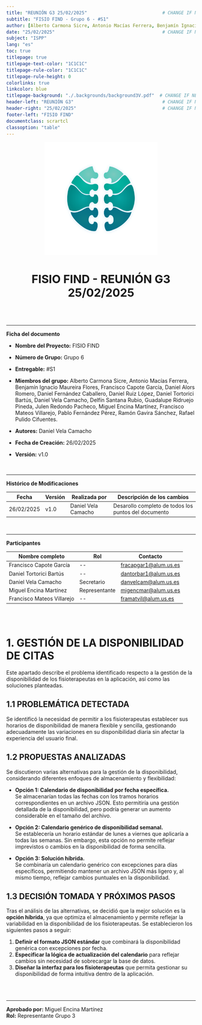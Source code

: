 ```yaml
---
title: "REUNIÓN G3 25/02/2025"                            # CHANGE IF NEEDED
subtitle: "FISIO FIND - Grupo 6 - #S1"
author: [Alberto Carmona Sicre, Antonio Macías Ferrera, Benjamín Ignacio Maureira Flores, Francisco Capote García, Daniel Alors Romero, Daniel Fernández Caballero, Daniel Ruiz López, Daniel Tortorici Bartús, Daniel Vela Camacho, Delfín Santana Rubio, Guadalupe Ridruejo Pineda, Julen Redondo Pacheco, Miguel Encina Martínez, Francisco Mateos Villarejo, Pablo Fernández Pérez, Ramón Gavira Sánchez, Rafael Pulido Cifuentes]
date: "25/02/2025"                                        # CHANGE IF NEEDED
subject: "ISPP"
lang: "es"
toc: true
titlepage: true
titlepage-text-color: "1C1C1C"
titlepage-rule-color: "1C1C1C"
titlepage-rule-height: 0
colorlinks: true
linkcolor: blue
titlepage-background: "./.backgrounds/background3V.pdf"  # CHANGE IF NEEDED
header-left: "REUNIÓN G3"                                 # CHANGE IF NEEDED
header-right: "25/02/2025"                                # CHANGE IF NEEDED
footer-left: "FISIO FIND"
documentclass: scrartcl
classoption: "table"  
---
```


<!-- COMMENT THIS WHEN EXPORTING TO PDF -->
<p align="center">
  <img src="../../.img/Logo_FisioFind_Verde_sin_fondo.PNG" alt="Logo FisioFind" width="300" />
</p>

<h1 align="center" style="font-size: 30px; font-weight: bold;">
  FISIO FIND  -  REUNIÓN G3 25/02/2025
</h1>

<br>

<!-- COMMENT WHEN EXPORTING TO PDF
**ÍNDICE**
- [**1. GESTIÓN DE LA DISPONIBILIDAD DE CITAS**](#1-gestión-de-la-disponibilidad-de-citas)
  - [**1.1 PROBLEMÁTICA DETECTADA**](#11-problemática-detectada)
  - [**1.2 PROPUESTAS ANALIZADAS**](#12-propuestas-analizadas)
  - [**1.3 DECISIÓN TOMADA Y PRÓXIMOS PASOS**](#13-decisión-tomada-y-próximos-pasos)
<!-- COMMENT WHEN EXPORTING TO PDF -->

<br>


---

**Ficha del documento**

- **Nombre del Proyecto:** FISIO FIND

- **Número de Grupo:** Grupo 6

- **Entregable:** #S1

- **Miembros del grupo:** Alberto Carmona Sicre, Antonio Macías Ferrera, Benjamín Ignacio Maureira Flores, Francisco Capote García, Daniel Alors Romero, Daniel Fernández Caballero, Daniel Ruiz López, Daniel Tortorici Bartús, Daniel Vela Camacho, Delfín Santana Rubio, Guadalupe Ridruejo Pineda, Julen Redondo Pacheco, Miguel Encina Martínez, Francisco Mateos Villarejo, Pablo Fernández Pérez, Ramón Gavira Sánchez, Rafael Pulido Cifuentes.

- **Autores:** Daniel Vela Camacho

- **Fecha de Creación:** 26/02/2025  

- **Versión:** v1.0

<br>


---

**Histórico de Modificaciones**

| Fecha      | Versión | Realizada por       | Descripción de los cambios                           |
| ---------- | ------- | ------------------- | ---------------------------------------------------- |
| 26/02/2025 | v1.0    | Daniel Vela Camacho | Desarollo completo de todos los puntos del documento |

<br>

---

**Participantes**

| Nombre completo            | Rol           | Contacto              |
| -------------------------- | ------------- | --------------------- |
| Francisco Capote García    | --            | fracapgar1@alum.us.es |
| Daniel Tortorici Bartús    | --            | dantorbar1@alum.us.es |
| Daniel Vela Camacho        | Secretario    | danvelcam@alum.us.es  |
| Miguel Encina Martínez     | Representante | migencmar@alum.us.es  |
| Francisco Mateos Villarejo | --            | framatvil@alum.us.es  |

<br>

<!-- \newpage -->

<br>


# **1. GESTIÓN DE LA DISPONIBILIDAD DE CITAS**

Este apartado describe el problema identificado respecto a la gestión de la disponibilidad de los fisioterapeutas en la aplicación, así como las soluciones planteadas.

## **1.1 PROBLEMÁTICA DETECTADA**

Se identificó la necesidad de permitir a los fisioterapeutas establecer sus horarios de disponibilidad de manera flexible y sencilla, gestionando adecuadamente las variaciones en su disponibilidad diaria sin afectar la experiencia del usuario final.

## **1.2 PROPUESTAS ANALIZADAS**

Se discutieron varias alternativas para la gestión de la disponibilidad, considerando diferentes enfoques de almacenamiento y flexibilidad:

- **Opción 1: Calendario de disponibilidad por fecha específica.**  
  Se almacenarían todas las fechas con los tramos horarios correspondientes en un archivo JSON. Esto permitiría una gestión detallada de la disponibilidad, pero podría generar un aumento considerable en el tamaño del archivo.

- **Opción 2: Calendario genérico de disponibilidad semanal.**  
  Se establecería un horario estándar de lunes a viernes que aplicaría a todas las semanas. Sin embargo, esta opción no permite reflejar imprevistos o cambios en la disponibilidad de forma sencilla.

- **Opción 3: Solución híbrida.**  
  Se combinaría un calendario genérico con excepciones para días específicos, permitiendo mantener un archivo JSON más ligero y, al mismo tiempo, reflejar cambios puntuales en la disponibilidad.

## **1.3 DECISIÓN TOMADA Y PRÓXIMOS PASOS**

Tras el análisis de las alternativas, se decidió que la mejor solución es la **opción híbrida**, ya que optimiza el almacenamiento y permite reflejar la variabilidad en la disponibilidad de los fisioterapeutas. Se establecieron los siguientes pasos a seguir:

1. **Definir el formato JSON estándar** que combinará la disponibilidad genérica con excepciones por fecha.
2. **Especificar la lógica de actualización del calendario** para reflejar cambios sin necesidad de sobrecargar la base de datos.
3. **Diseñar la interfaz para los fisioterapeutas** que permita gestionar su disponibilidad de forma intuitiva dentro de la aplicación.

<br>

<br>


---

**Aprobado por:** Miguel Encina Martínez  
**Rol:** Representante Grupo 3
